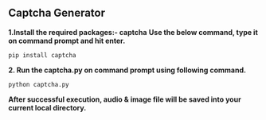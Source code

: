 ## Captcha Generator

**1.Install the required packages:- captcha**
**Use the below command, type it on command prompt and hit enter.**
```
pip install captcha
```
**2. Run the captcha.py on command prompt using following command.**
```
python captcha.py
```
**After successful execution, audio & image file will be saved into your current local directory.**

